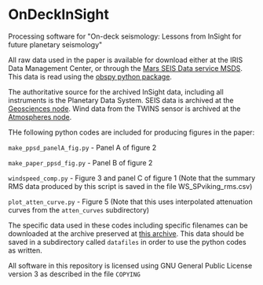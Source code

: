 # OnDeckInSight
Processing software for "On-deck seismology: Lessons from InSight for future planetary seismology"

All raw data used in the paper is available for download either at the IRIS Data Management Center, or through the [Mars SEIS Data service MSDS](https://www.seis-insight.eu/en/science/science-summary).  This data is read using the [obspy python package](https://www.obspy.org).

The authoritative source for the archived InSight data, including all instruments is the Planetary Data System.  SEIS data is archived at the [Geosciences node](https://pds-geosciences.wustl.edu/missions/insight/index.htm).  Wind data from the TWINS sensor is archived at the [Atmospheres node](https://atmos.nmsu.edu/data_and_services/atmospheres_data/INSIGHT/insight.html).

THe following python codes are included for producing figures in the paper:

`make_ppsd_panelA_fig.py` - Panel A of figure 2

`make_paper_ppsd_fig.py` - Panel B of figure 2

`windspeed_comp.py` - Figure 3 and panel C of figure 1 (Note that the summary RMS data produced by this script is saved in the file WS_SPviking_rms.csv)

`plot_atten_curve.py` - Figure 5 (Note that this uses interpolated attenuation curves from the `atten_curves` subdirectory)

The specific data used in these codes including specific filenames can be downloaded at the archive preserved at [this archive](http://doi.org/FILLINDOI).  This data should be saved in a subdirectory called `datafiles` in order to use the python codes as written.

All software in this repository is licensed using GNU General Public License version 3 as described in the file `COPYING`



